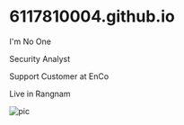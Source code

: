 # 6117810004.github.io
I'm No One



Security Analyst

Support Customer at EnCo

Live in Rangnam

![pic](https://user-images.githubusercontent.com/51500008/59141658-a58f8400-89db-11e9-8f13-e8164ba51cbb.jpg)

